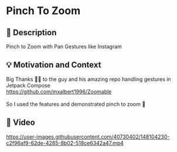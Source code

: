 # Pinch To Zoom

## :scroll: Description
Pinch to Zoom with Pan Gestures like Instagram

## :bulb: Motivation and Context
Big Thanks 🙏🏻 to the guy and his amazing repo handling gestures in Jetpack Compose
<br>
https://github.com/mxalbert1996/Zoomable
<br>
<br>
So I used the features and demonstrated pinch to zoom 🦉

## :camera_flash: Video
https://user-images.githubusercontent.com/40730402/148104230-c2f96af9-62de-4285-8b02-518ce6342a47.mp4
